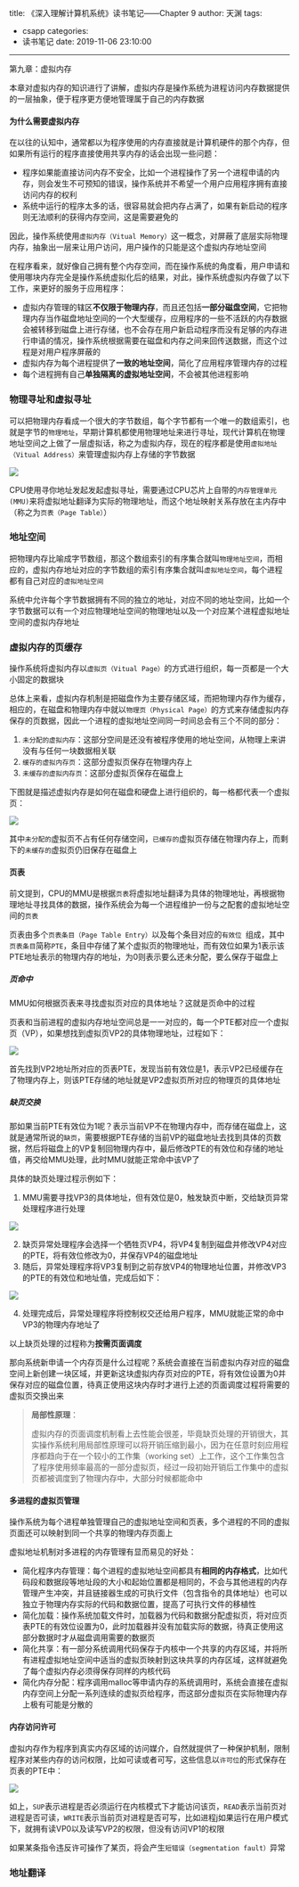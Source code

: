 title: 《深入理解计算机系统》读书笔记——Chapter 9
author: 天渊
tags:
  - csapp
categories:
  - 读书笔记
date: 2019-11-06 23:10:00
---
第九章：虚拟内存

本章对虚拟内存的知识进行了讲解，虚拟内存是操作系统为进程访问内存数据提供的一层抽象，便于程序更方便地管理属于自己的内存数据
<!--more-->

#### 为什么需要虚拟内存

 在以往的认知中，通常都以为程序使用的内存直接就是计算机硬件的那个内存，但如果所有运行的程序直接使用共享内存的话会出现一些问题：

- 程序如果能直接访问内存不安全，比如一个进程操作了另一个进程申请的内存，则会发生不可预知的错误，操作系统并不希望一个用户应用程序拥有直接访问内存的权利
- 系统中运行的程序太多的话，很容易就会把内存占满了，如果有新启动的程序则无法顺利的获得内存空间，这是需要避免的

因此，操作系统使用`虚拟内存（Vitual Memory）`这一概念，对屏蔽了底层实际物理内存，抽象出一层来让用户访问，用户操作的只能是这个虚拟内存地址空间

在程序看来，就好像自己拥有整个内存空间，而在操作系统的角度看，用户申请和使用哪块内存完全是操作系统虚拟化后的结果，对此，操作系统虚拟内存做了以下工作，来更好的服务于应用程序：

- 虚拟内存管理的辖区**不仅限于物理内存**，而且还包括**一部分磁盘空间**，它把物理内存当作磁盘地址空间的一个大型缓存，应用程序的一些不活跃的内存数据会被转移到磁盘上进行存储，也不会存在用户新启动程序而没有足够的内存进行申请的情况，操作系统根据需要在磁盘和内存之间来回传送数据，而这个过程是对用户程序屏蔽的
- 虚拟内存为每个进程提供了**一致的地址空间**，简化了应用程序管理内存的过程
- 每个进程拥有自己**单独隔离的虚拟地址空间**，不会被其他进程影响

### 物理寻址和虚拟寻址

可以把物理内存看成一个很大的字节数组，每个字节都有一个唯一的数组索引，也就是字节的`物理地址`，早期计算机都使用物理地址来进行寻址，现代计算机在物理地址空间之上做了一层虚拟话，称之为虚拟内存，现在的程序都是使用`虚拟地址（Vitual Address）`来管理虚拟内存上存储的字节数据

![](http://img.mantian.site/201911071134_260.png)

CPU使用寻你地址发起发起虚拟寻址，需要通过CPU芯片上自带的`内存管理单元(MMU)`来将虚拟地址翻译为实际的物理地址，而这个地址映射关系存放在主内存中（称之为`页表（Page Table）`）

### 地址空间

把物理内存比喻成字节数组，那这个数组索引的有序集合就叫`物理地址空间`，而相应的，虚拟内存地址对应的字节数组的索引有序集合就叫`虚拟地址空间`，每个进程都有自己对应的`虚拟地址空间`

系统中允许每个字节数据拥有不同的独立的地址，对应不同的地址空间，比如一个字节数据可以有一个对应物理地址空间的物理地址以及一个对应某个进程虚拟地址空间的虚拟内存地址

### 虚拟内存的页缓存

操作系统将虚拟内存以`虚拟页（Vitual Page）`的方式进行组织，每一页都是一个大小固定的数据块

总体上来看，虚拟内存机制是把磁盘作为主要存储区域，而把物理内存作为缓存，相应的，在磁盘和物理内存中就以`物理页（Physical Page）`的方式来存储虚拟内存保存的页数据，因此一个进程的虚拟地址空间同一时间总会有三个不同的部分：

1. `未分配的虚拟内存`：这部分空间是还没有被程序使用的地址空间，从物理上来讲没有与任何一块数据相关联
2. `缓存的虚拟内存页`：这部分虚拟页保存在物理内存上
3. `未缓存的虚拟内存页`：这部分虚拟页保存在磁盘上

下图就是描述虚拟内存是如何在磁盘和硬盘上进行组织的，每一格都代表一个虚拟页：

![](http://img.mantian.site/201911071352_505.png)

其中`未分配的`虚拟页不占有任何存储空间，`已缓存的`虚拟页存储在物理内存上，而剩下的`未缓存的`虚拟页仍旧保存在磁盘上

#### 页表

前文提到，CPU的MMU是根据`页表`将虚拟地址翻译为具体的物理地址，再根据物理地址寻找具体的数据，操作系统会为每一个进程维护一份与之配套的虚拟地址空间的`页表`

页表由多个`页表条目（Page Table Entry）`以及每个条目对应的`有效位 `组成，其中`页表条目`简称`PTE`，条目中存储了某个虚拟页的物理地址，而有效位如果为1表示该PTE地址表示的物理内存的地址，为0则表示要么还未分配，要么保存于磁盘上

##### 页命中

MMU如何根据页表来寻找虚拟页对应的具体地址？这就是页命中的过程

页表和当前进程的虚拟内存地址空间总是一一对应的，每一个PTE都对应一个虚拟页（VP），如果想找到虚拟页VP2的具体物理地址，过程如下：

![](http://img.mantian.site/201911071445_849.png)

首先找到VP2地址所对应的页表PTE，发现当前有效位是1，表示VP2已经缓存在了物理内存上，则该PTE存储的地址就是VP2虚拟页所对应的物理页的具体地址

##### 缺页交换

那如果当前PTE有效位为1呢？表示当前VP不在物理内存中，而存储在磁盘上，这就是通常所说的`缺页`，需要根据PTE存储的当前VP的磁盘地址去找到具体的页数据，然后将磁盘上的VP复制回物理内存中，最后修改PTE的有效位和存储的地址值，再交给MMU处理，此时MMU就能正常命中该VP了

具体的缺页处理过程示例如下：

1. MMU需要寻找VP3的具体地址，但有效位是0，触发缺页中断，交给缺页异常处理程序进行处理

![](http://img.mantian.site/201911071501_172.png)

2. 缺页异常处理程序会选择一个牺牲页VP4，将VP4复制到磁盘并修改VP4对应的PTE，将有效位修改为0，并保存VP4的磁盘地址
3. 随后，异常处理程序将VP3复制到之前存放VP4的物理地址位置，并修改VP3的PTE的有效位和地址值，完成后如下：

![](http://img.mantian.site/201911071508_51.png)

4. 处理完成后，异常处理程序将控制权交还给用户程序，MMU就能正常的命中VP3的物理内存地址了

以上缺页处理的过程称为**按需页面调度**

那向系统新申请一个内存页是什么过程呢？系统会直接在当前虚拟内存对应的磁盘空间上新创建一块区域，并更新这块虚拟内存页对应的PTE，将有效位设置为0并保存对应的磁盘位置，待真正使用这块内存时才进行上述的页面调度过程将需要的虚拟页交换出来

> **局部性原理**：
>
> 虚拟内存的页面调度机制看上去性能会很差，毕竟缺页处理的开销很大，其实操作系统利用局部性原理可以将开销压缩到最小，因为在任意时刻应用程序都趋向于在一个较小的工作集（working set）上工作，这个工作集包含了程序使用频率最高的一部分虚拟页，经过一段初始开销后工作集中的虚拟页都被调度到了物理内存中，大部分时候都能命中

#### 多进程的虚拟页管理

操作系统为每个进程单独管理自己的虚拟地址空间和页表，多个进程的不同的虚拟页面还可以映射到同一个共享的物理内存页面上

虚拟地址机制对多进程的内存管理有显而易见的好处：

- 简化程序内存管理：每个进程的虚拟地址空间都具有**相同的内存格式**，比如代码段和数据段等地址段的大小和起始位置都是相同的，不会与其他进程的内存管理产生冲突，并且链接器生成的可执行文件（包含指令的具体地址）也可以独立于物理内存实际的代码和数据位置，提高了可执行文件的移植性
- 简化加载：操作系统加载文件时，加载器为代码和数据分配虚拟页，将对应页表PTE的有效位设置为0，此时加载器并没有加载实际的数据，待真正使用这部分数据时才从磁盘调用需要的数据页
- 简化共享：有一部分系统调用代码保存于内核中一个共享的内存区域，并将所有进程虚拟地址空间中适当的虚拟页映射到这块共享的内存区域，这样就避免了每个虚拟内存必须得保存同样的内核代码
- 简化内存分配：程序调用malloc等申请内存的系统调用时，系统会直接在虚拟内存空间上分配一系列连续的虚拟页给程序，而这部分虚拟页在实际物理内存上极有可能是分散的

#### 内存访问许可

虚拟内存作为程序到真实内存区域的访问媒介，自然就提供了一种保护机制，限制程序对某些内存的访问权限，比如可读或者可写，这些信息以`许可位`的形式保存在页表的PTE中：

![](http://img.mantian.site/201911071640_705.png)

如上，`SUP`表示进程是否必须运行在内核模式下才能访问该页，`READ`表示当前页对进程是否可读，`WRITE`表示当前页对进程是否可写，比如进程j如果运行在用户模式下，就拥有读VP0以及读写VP2的权限，但没有访问VP1的权限

如果某条指令违反许可操作了某页，将会产生`短错误（segmentation fault）`异常

### 地址翻译

















